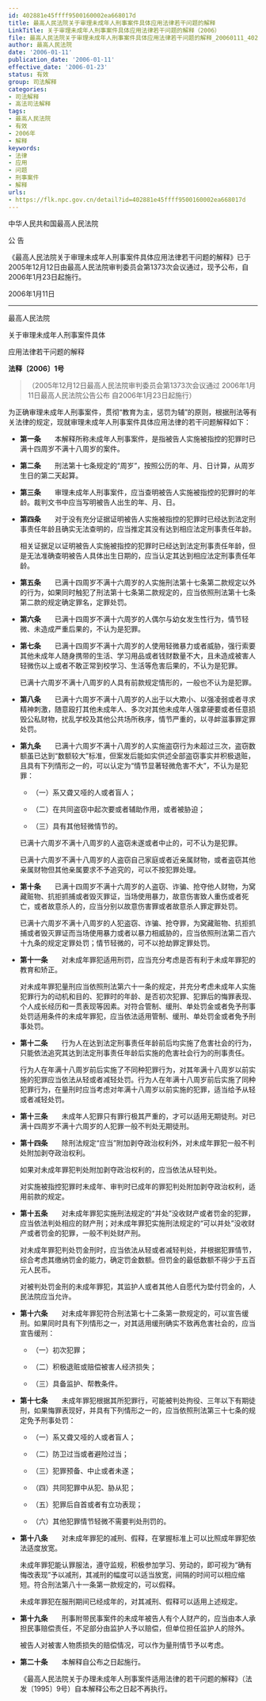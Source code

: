 ```yaml
---
id: 402881e45ffff9500160002ea668017d
title: 最高人民法院关于审理未成年人刑事案件具体应用法律若干问题的解释
LinkTitle: 关于审理未成年人刑事案件具体应用法律若干问题的解释（2006）
file: 最高人民法院关于审理未成年人刑事案件具体应用法律若干问题的解释_20060111_402881e45ffff9500160002ea668017d.docx
author: 最高人民法院
date: '2006-01-11'
publication_date: '2006-01-11'
effective_date: '2006-01-23'
status: 有效
group: 司法解释
categories:
- 司法解释
- 高法司法解释
tags:
- 最高人民法院
- 有效
- 2006年
- 解释
keywords:
- 法律
- 应用
- 问题
- 刑事案件
- 解释
urls:
- https://flk.npc.gov.cn/detail?id=402881e45ffff9500160002ea668017d
---
```


中华人民共和国最高人民法院

公 告

《最高人民法院关于审理未成年人刑事案件具体应用法律若干问题的解释》已于2005年12月12日由最高人民法院审判委员会第1373次会议通过，现予公布，自2006年1月23日起施行。

2006年1月11日

---

最高人民法院

关于审理未成年人刑事案件具体

应用法律若干问题的解释

**法释〔2006〕1号**

> （2005年12月12日最高人民法院审判委员会第1373次会议通过 2006年1月11日最高人民法院公告公布 自2006年1月23日起施行）

为正确审理未成年人刑事案件，贯彻“教育为主，惩罚为辅”的原则，根据刑法等有关法律的规定，现就审理未成年人刑事案件具体应用法律的若干问题解释如下：

- **第一条**　　本解释所称未成年人刑事案件，是指被告人实施被指控的犯罪时已满十四周岁不满十八周岁的案件。

- **第二条**　　刑法第十七条规定的“周岁”，按照公历的年、月、日计算，从周岁生日的第二天起算。

- **第三条**　　审理未成年人刑事案件，应当查明被告人实施被指控的犯罪时的年龄。裁判文书中应当写明被告人出生的年、月、日。

- **第四条**　　对于没有充分证据证明被告人实施被指控的犯罪时已经达到法定刑事责任年龄且确实无法查明的，应当推定其没有达到相应法定刑事责任年龄。

  相关证据足以证明被告人实施被指控的犯罪时已经达到法定刑事责任年龄，但是无法准确查明被告人具体出生日期的，应当认定其达到相应法定刑事责任年龄。

- **第五条**　　已满十四周岁不满十六周岁的人实施刑法第十七条第二款规定以外的行为，如果同时触犯了刑法第十七条第二款规定的，应当依照刑法第十七条第二款的规定确定罪名，定罪处罚。

- **第六条**　　已满十四周岁不满十六周岁的人偶尔与幼女发生性行为，情节轻微、未造成严重后果的，不认为是犯罪。

- **第七条**　　已满十四周岁不满十六周岁的人使用轻微暴力或者威胁，强行索要其他未成年人随身携带的生活、学习用品或者钱财数量不大，且未造成被害人轻微伤以上或者不敢正常到校学习、生活等危害后果的，不认为是犯罪。

  已满十六周岁不满十八周岁的人具有前款规定情形的，一般也不认为是犯罪。

- **第八条**　　已满十六周岁不满十八周岁的人出于以大欺小、以强凌弱或者寻求精神刺激，随意殴打其他未成年人、多次对其他未成年人强拿硬要或者任意损毁公私财物，扰乱学校及其他公共场所秩序，情节严重的，以寻衅滋事罪定罪处罚。

- **第九条**　　已满十六周岁不满十八周岁的人实施盗窃行为未超过三次，盗窃数额虽已达到“数额较大”标准，但案发后能如实供述全部盗窃事实并积极退赃，且具有下列情形之一的，可以认定为“情节显著轻微危害不大”，不认为是犯罪：

  - （一）系又聋又哑的人或者盲人；

  - （二）在共同盗窃中起次要或者辅助作用，或者被胁迫；

  - （三）具有其他轻微情节的。

  已满十六周岁不满十八周岁的人盗窃未遂或者中止的，可不认为是犯罪。

  已满十六周岁不满十八周岁的人盗窃自己家庭或者近亲属财物，或者盗窃其他亲属财物但其他亲属要求不予追究的，可以不按犯罪处理。

- **第十条**　　已满十四周岁不满十六周岁的人盗窃、诈骗、抢夺他人财物，为窝藏赃物、抗拒抓捕或者毁灭罪证，当场使用暴力，故意伤害致人重伤或者死亡，或者故意杀人的，应当分别以故意伤害罪或者故意杀人罪定罪处罚。

  已满十六周岁不满十八周岁的人犯盗窃、诈骗、抢夺罪，为窝藏赃物、抗拒抓捕或者毁灭罪证而当场使用暴力或者以暴力相威胁的，应当依照刑法第二百六十九条的规定定罪处罚；情节轻微的，可不以抢劫罪定罪处罚。

- **第十一条**　　对未成年罪犯适用刑罚，应当充分考虑是否有利于未成年罪犯的教育和矫正。

  对未成年罪犯量刑应当依照刑法第六十一条的规定，并充分考虑未成年人实施犯罪行为的动机和目的、犯罪时的年龄、是否初次犯罪、犯罪后的悔罪表现、个人成长经历和一贯表现等因素。对符合管制、缓刑、单处罚金或者免予刑事处罚适用条件的未成年罪犯，应当依法适用管制、缓刑、单处罚金或者免予刑事处罚。

- **第十二条**　　行为人在达到法定刑事责任年龄前后均实施了危害社会的行为，只能依法追究其达到法定刑事责任年龄后实施的危害社会行为的刑事责任。

  行为人在年满十八周岁前后实施了不同种犯罪行为，对其年满十八周岁以前实施的犯罪应当依法从轻或者减轻处罚。行为人在年满十八周岁前后实施了同种犯罪行为，在量刑时应当考虑对年满十八周岁以前实施的犯罪，适当给予从轻或者减轻处罚。

- **第十三条**　　未成年人犯罪只有罪行极其严重的，才可以适用无期徒刑。对已满十四周岁不满十六周岁的人犯罪一般不判处无期徒刑。

- **第十四条**　　除刑法规定“应当”附加剥夺政治权利外，对未成年罪犯一般不判处附加剥夺政治权利。

  如果对未成年罪犯判处附加剥夺政治权利的，应当依法从轻判处。

  对实施被指控犯罪时未成年、审判时已成年的罪犯判处附加剥夺政治权利，适用前款的规定。

- **第十五条**　　对未成年罪犯实施刑法规定的“并处”没收财产或者罚金的犯罪，应当依法判处相应的财产刑；对未成年罪犯实施刑法规定的“可以并处”没收财产或者罚金的犯罪，一般不判处财产刑。

  对未成年罪犯判处罚金刑时，应当依法从轻或者减轻判处，并根据犯罪情节，综合考虑其缴纳罚金的能力，确定罚金数额。但罚金的最低数额不得少于五百元人民币。

  对被判处罚金刑的未成年罪犯，其监护人或者其他人自愿代为垫付罚金的，人民法院应当允许。

- **第十六条**　　对未成年罪犯符合刑法第七十二条第一款规定的，可以宣告缓刑。如果同时具有下列情形之一，对其适用缓刑确实不致再危害社会的，应当宣告缓刑：

  - （一）初次犯罪；

  - （二）积极退赃或赔偿被害人经济损失；

  - （三）具备监护、帮教条件。

- **第十七条**　　未成年罪犯根据其所犯罪行，可能被判处拘役、三年以下有期徒刑，如果悔罪表现好，并具有下列情形之一的，应当依照刑法第三十七条的规定免予刑事处罚：

  - （一）系又聋又哑的人或者盲人；

  - （二）防卫过当或者避险过当；

  - （三）犯罪预备、中止或者未遂；

  - （四）共同犯罪中从犯、胁从犯；

  - （五）犯罪后自首或者有立功表现；

  - （六）其他犯罪情节轻微不需要判处刑罚的。

- **第十八条**　　对未成年罪犯的减刑、假释，在掌握标准上可以比照成年罪犯依法适度放宽。

  未成年罪犯能认罪服法，遵守监规，积极参加学习、劳动的，即可视为“确有悔改表现”予以减刑，其减刑的幅度可以适当放宽，间隔的时间可以相应缩短。符合刑法第八十一条第一款规定的，可以假释。

  未成年罪犯在服刑期间已经成年的，对其减刑、假释可以适用上述规定。

- **第十九条**　　刑事附带民事案件的未成年被告人有个人财产的，应当由本人承担民事赔偿责任，不足部分由监护人予以赔偿，但单位担任监护人的除外。

  被告人对被害人物质损失的赔偿情况，可以作为量刑情节予以考虑。

- **第二十条**　　本解释自公布之日起施行。

  《最高人民法院关于办理未成年人刑事案件适用法律的若干问题的解释》（法发〔1995〕9号）自本解释公布之日起不再执行。

